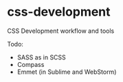 css-development
===============

CSS Development workflow and tools

Todo:
- SASS as in SCSS
- Compass
- Emmet (in Sublime and WebStorm)

